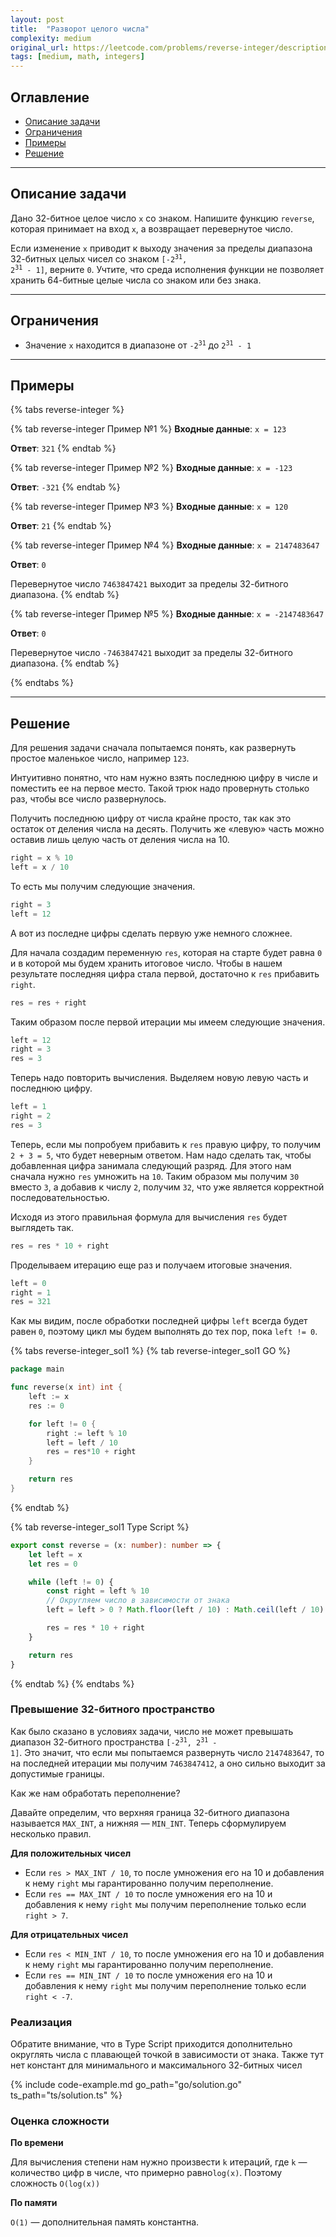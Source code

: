 ```yaml
---
layout: post
title:  "Разворот целого числа"
complexity: medium
original_url: https://leetcode.com/problems/reverse-integer/description/
tags: [medium, math, integers]
---
```


## Оглавление

- [Описание задачи](#описание-задачи)
- [Ограничения](#ограничения)
- [Примеры](#примеры)
- [Решение](#решение)

---

## Описание задачи

Дано 32-битное целое число `x` со знаком.
Напишите функцию `reverse`, которая принимает на вход `x`, а возвращает перевернутое число.

Если изменение `x` приводит к выходу значения за пределы диапазона 32-битных целых чисел со знаком <code>[-2<sup>31</sup>, 2<sup>31</sup> - 1]</code>, верните `0`.
Учтите, что среда исполнения функции не позволяет хранить 64-битные целые числа со знаком или без знака.

---

## Ограничения

- Значение `x` находится в диапазоне от <code>-2<sup>31</sup></code> до <code>2<sup>31</sup> - 1</code>

---

## Примеры

{% tabs reverse-integer %}

{% tab reverse-integer Пример №1 %}
**Входные данные**: `x = 123`

**Ответ**: `321`
{% endtab %}

{% tab reverse-integer Пример №2 %}
**Входные данные**: `x = -123`

**Ответ**: `-321`
{% endtab %}

{% tab reverse-integer Пример №3 %}
**Входные данные**: `x = 120`

**Ответ**: `21`
{% endtab %}

{% tab reverse-integer Пример №4 %}
**Входные данные**: `x = 2147483647`

**Ответ**: `0`

Перевернутое число `7463847421` выходит за пределы 32-битного диапазона.
{% endtab %}

{% tab reverse-integer Пример №5 %}
**Входные данные**: `x = -2147483647`

**Ответ**: `0`

Перевернутое число `-7463847421` выходит за пределы 32-битного диапазона.
{% endtab %}

{% endtabs %}

---

## Решение

Для решения задачи сначала попытаемся понять, как развернуть простое маленькое число, например `123`.

Интуитивно понятно, что нам нужно взять последнюю цифру в числе и поместить ее на первое место.
Такой трюк надо провернуть столько раз, чтобы все число развернулось.

Получить последнюю цифру от числа крайне просто, так как это остаток от деления числа на десять.
Получить же «левую» часть можно оставив лишь целую часть от деления числа на 10.

```typescript
right = x % 10
left = x / 10
```

То есть мы получим следующие значения.

```typescript
right = 3
left = 12
```

А вот из последне цифры сделать первую уже немного сложнее.

Для начала создадим переменную `res`, которая на старте будет равна `0` и в которой мы будем хранить итоговое число.
Чтобы в нашем результате последняя цифра стала первой, достаточно к `res` прибавить `right`.

```typescript
res = res + right
```

Таким образом после первой итерации мы имеем следующие значения.

```typescript
left = 12
right = 3
res = 3
```

Теперь надо повторить вычисления. Выделяем новую левую часть и последнюю цифру. 

```typescript
left = 1
right = 2
res = 3
```

Теперь, если мы попробуем прибавить к `res` правую цифру, то получим `2 + 3 = 5`, что будет неверным ответом.
Нам надо сделать так, чтобы добавленная цифра занимала следующий разряд.
Для этого нам сначала нужно `res` умножить на `10`.
Таким образом мы получим `30` вместо `3`, а добавив к числу `2`, получим `32`, что уже является корректной последовательностью.

Исходя из этого правильная формула для вычисления `res` будет выглядеть так.

```typescript
res = res * 10 + right
```

Проделываем итерацию еще раз и получаем итоговые значения.

```typescript
left = 0
right = 1
res = 321
```

Как мы видим, после обработки последней цифры `left` всегда будет равен `0`, поэтому цикл мы будем выполнять до тех пор, пока `left != 0`.

{% tabs reverse-integer_sol1 %}
{% tab reverse-integer_sol1 GO %}
```go
package main

func reverse(x int) int {
	left := x
	res := 0

	for left != 0 {
		right := left % 10
		left = left / 10
		res = res*10 + right
	}

	return res
}
```
{% endtab %}

{% tab reverse-integer_sol1 Type Script %}
```typescript
export const reverse = (x: number): number => {
    let left = x
    let res = 0

    while (left != 0) {
        const right = left % 10
        // Округляем число в зависимости от знака
        left = left > 0 ? Math.floor(left / 10) : Math.ceil(left / 10)

        res = res * 10 + right
    }

    return res
}

```
{% endtab %}
{% endtabs %}

### Превышение 32-битного пространство

Как было сказано в условиях задачи, число не может превышать диапазон 32-битного пространства <code>[-2<sup>31</sup>, 2<sup>31</sup> - 1]</code>.
Это значит, что если мы попытаемся развернуть число `2147483647`, то на последней итерации мы получим `7463847412`, а оно сильно выходит за допустимые границы.

Как же нам обработать переполнение?

Давайте определим, что верхняя граница 32-битного диапазона называется `MAX_INT`, а нижняя — `MIN_INT`.
Теперь сформулируем несколько правил.

**Для положительных чисел**

- Если `res > MAX_INT / 10`, то после умножения его на 10 и добавления к нему `right` мы гарантированно получим переполнение.
- Если `res == MAX_INT / 10` то после умножения его на 10 и добавления к нему `right` мы получим переполнение только если `right > 7`.

**Для отрицательных чисел**

- Если `res < MIN_INT / 10`, то после умножения его на 10 и добавления к нему `right` мы гарантированно получим переполнение.
- Если `res == MIN_INT / 10` то после умножения его на 10 и добавления к нему `right` мы получим переполнение только если `right < -7`.


### Реализация

Обратите внимание, что в Type Script приходится дополнительно округлять числа с плавающей точкой в зависимости от знака.
Также тут нет констант для минимального и максимального 32-битных чисел

{% include code-example.md go_path="go/solution.go" ts_path="ts/solution.ts" %}

### Оценка сложности

**По времени**

Для вычисления степени нам нужно произвести `k` итераций, где `k` — количество цифр в числе, что примерно равно`log(x)`.
Поэтому сложность `O(log(x))`

**По памяти**

`O(1)` — дополнительная память константна.